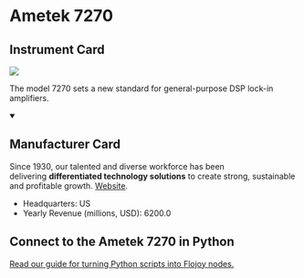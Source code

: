 
# Ametek 7270

## Instrument Card

<img src="https://v5.airtableusercontent.com/v1/19/19/1691539200000/d_y32XUvdLroxnk1Y08qIg/JXLtBkdtuuPK2_rDDak-sFZXLU7Qv2P3ZbIV9pJvM6pfUjzEy2w5PPSos5F2RhFGpqW4o3MFAE8VdFVOdxzWF69jY040xitk-CxNKls1MH68fp8y5pwlwv39g75QyJpW/-9Ts7ljgOViUDuaKnCo2sLJPX3bnygMz7WOwvIPqYN0"/>
<p>The model 7270 sets a new standard for general-purpose DSP lock-in amplifiers.</p>

<details open>
<summary><h2>Manufacturer Card</h2></summary>

Since 1930, our talented and diverse workforce has been delivering **differentiated technology solutions** to create strong, sustainable and profitable growth. <a href="https://www.ametek.com/">Website</a>.

<ul>
  <li>Headquarters: US</li>
  <li>Yearly Revenue (millions, USD): 6200.0</li>
</ul>
</details>

## Connect to the Ametek 7270 in Python

[Read our guide for turning Python scripts into Flojoy nodes.](https://docs.flojoy.ai/custom-nodes/creating-custom-node/)


